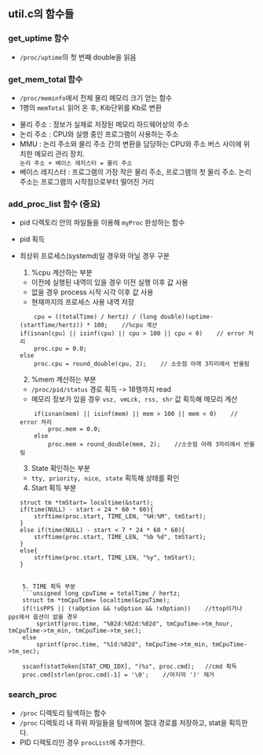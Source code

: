 ## util.c의 함수들

### get_uptime 함수
- `/proc/uptime`의 첫 번째 double을 읽음

### get_mem_total 함수
- `/proc/meminfo`에서 전체 물리 메모리 크기 얻는 함수
- 1행의 `memTotal` 읽어 온 후, Kib단위를 Kb로 변환

* 물리 주소 : 정보가 실제로 저장된 메모리 하드웨어상의 주소
* 논리 주소 : CPU와 실행 중인 프로그램이 사용하는 주소
* MMU : 논리 주소와 물리 주소 간의 변환을 담당하는 CPU와 주소 버스 사이에 위치한 메모리 관리 장치.<br>
`논리 주소 + 베이스 레지스터 = 물리 주소`
* 베이스 레지스터 : 프로그램의 가장 작은 물리 주소, 프로그램의 첫 물리 주소. 논리 주소는 프로그램의 시작점으로부터 떨어진 거리

### add_proc_list 함수 (중요)
- pid 디렉토리 안의 파일들을 이용해 `myProc` 완성하는 함수
- pid 획득
- 최상위 프로세스(systemd)일 경우와 아닐 경우 구분

    1. %cpu 계산하는 부분
    - 이전에 실행된 내역이 있을 경우 이전 실행 이후 값 사용
    - 없을 경우 process 시작 시각 이후 값 사용
    - 현재까지의 프로세스 사용 내역 저장

    ```if(!update)
		cpu = ((totalTime) / hertz) / (long double)(uptime-(startTime/hertz)) * 100;	//%cpu 계산
	if(isnan(cpu) || isinf(cpu) || cpu > 100 || cpu < 0)	// error 처리
		proc.cpu = 0.0;
	else
		proc.cpu = round_double(cpu, 2);	// 소숫점 아래 3자리에서 반올림
    ```

    2. %mem 계산하는 부분
    - `/proc/pid/status` 경로 획득 -> 18행까지 read
    - 메모리 정보가 있을 경우 `vsz, vmLck, rss, shr` 값 획득해 메모리 계산

    ```long double mem = (long double)proc.rss / memTotal * 100;	//%mem 계산
		if(isnan(mem) || isinf(mem) || mem > 100 || mem < 0)	// error 처리
			proc.mem = 0.0;
		else
			proc.mem = round_double(mem, 2);	//소숫점 아래 3자리에서 반올림
    ```

    3. State 확인하는 부분
    - `tty, priority, nice, state` 획득해 상태를 확인

    4. Start 획득 부분
    ```unsigned long start = time(NULL) - uptime + (startTime/hertz);
	struct tm *tmStart= localtime(&start);
	if(time(NULL) - start < 24 * 60 * 60){
		strftime(proc.start, TIME_LEN, "%H:%M", tmStart);
	}
	else if(time(NULL) - start < 7 * 24 * 60 * 60){
		strftime(proc.start, TIME_LEN, "%b %d", tmStart);
	}
	else{
		strftime(proc.start, TIME_LEN, "%y", tmStart);
	}
```

    5. TIME 획득 부분
    ```unsigned long cpuTime = totalTime / hertz;
	struct tm *tmCpuTime= localtime(&cpuTime);
	if(!isPPS || (!aOption && !uOption && !xOption))	//ttop이거나 pps에서 옵션이 없을 경우
		sprintf(proc.time, "%02d:%02d:%02d", tmCpuTime->tm_hour, tmCpuTime->tm_min, tmCpuTime->tm_sec);
	else
		sprintf(proc.time, "%1d:%02d", tmCpuTime->tm_min, tmCpuTime->tm_sec);

	sscanf(statToken[STAT_CMD_IDX], "(%s", proc.cmd);	//cmd 획득
	proc.cmd[strlen(proc.cmd)-1] = '\0';	//마지막 ')' 제거
```

### search_proc
- `/proc` 디렉토리 탐색하는 함수
- `/proc` 디렉토리 내 하위 파일들을 탐색하며 절대 경로를 저장하고, stat을 획득한다.
- PID 디렉토리인 경우 `procList`에 추가한다.
